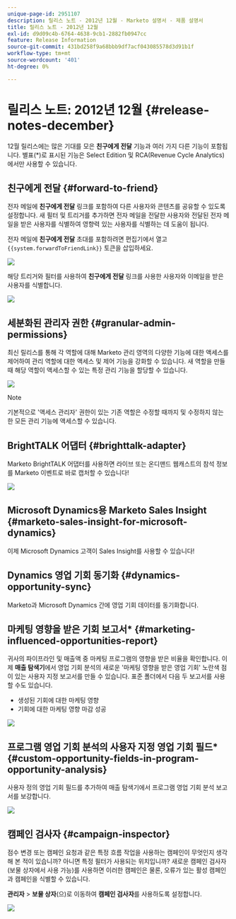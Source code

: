```yaml
---
unique-page-id: 2951107
description: 릴리스 노트 - 2012년 12월 - Marketo 설명서 - 제품 설명서
title: 릴리스 노트 - 2012년 12월
exl-id: d9d09c4b-6764-4638-9cb1-2882fb0947cc
feature: Release Information
source-git-commit: 431bd258f9a68bbb9df7acf043085578d3d91b1f
workflow-type: tm+mt
source-wordcount: '401'
ht-degree: 0%

---
```


# 릴리스 노트: 2012년 12월 {#release-notes-december}

12월 릴리스에는 많은 기대를 모은 **친구에게 전달** 기능과 여러 가지 다른 기능이 포함됩니다. 별표(&#42;)로 표시된 기능은 Select Edition 및 RCA(Revenue Cycle Analytics)에서만 사용할 수 있습니다.

## 친구에게 전달 {#forward-to-friend}

전자 메일에 **친구에게 전달** 링크를 포함하여 다른 사용자와 콘텐츠를 공유할 수 있도록 설정합니다. 새 필터 및 트리거를 추가하면 전자 메일을 전달한 사용자와 전달된 전자 메일을 받은 사용자를 식별하여 영향력 있는 사용자를 식별하는 데 도움이 됩니다.

전자 메일에 **친구에게 전달** 초대를 포함하려면 편집기에서 열고 `{{system.forwardToFriendLink}}` 토큰을 삽입하세요.

![](assets/image2014-9-23-10-3a50-3a45.png)

해당 트리거와 필터를 사용하여 **친구에게 전달** 링크를 사용한 사용자와 이메일을 받은 사용자를 식별합니다.

![](assets/image2014-9-23-10-3a50-3a56.png)

## 세분화된 관리자 권한 {#granular-admin-permissions}

최신 릴리스를 통해 각 역할에 대해 Marketo 관리 영역의 다양한 기능에 대한 액세스를 제어하여 관리 역할에 대한 액세스 및 제어 기능을 강화할 수 있습니다. 새 역할을 만들 때 해당 역할이 액세스할 수 있는 특정 관리 기능을 할당할 수 있습니다.

![](assets/image2014-9-23-10-3a51-3a18.png)

>[!NOTE]
>
>기본적으로 &#39;액세스 관리자&#39; 권한이 있는 기존 역할은 수정할 때까지 및 수정하지 않는 한 모든 관리 기능에 액세스할 수 있습니다.

## BrightTALK 어댑터 {#brighttalk-adapter}

Marketo BrightTALK 어댑터를 사용하면 라이브 또는 온디맨드 웹캐스트의 참석 정보를 Marketo 이벤트로 바로 캡처할 수 있습니다!

![](assets/image2014-9-23-10-3a51-3a31.png)

## Microsoft Dynamics용 Marketo Sales Insight {#marketo-sales-insight-for-microsoft-dynamics}

이제 Microsoft Dynamics 고객이 Sales Insight를 사용할 수 있습니다!

## Dynamics 영업 기회 동기화 {#dynamics-opportunity-sync}

Marketo과 Microsoft Dynamics 간에 영업 기회 데이터를 동기화합니다.

## 마케팅 영향을 받은 기회 보고서&#42; {#marketing-influenced-opportunities-report}

귀사의 파이프라인 및 매출액 중 마케팅 프로그램의 영향을 받은 비율을 확인합니다. 이제 **매출 탐색기**&#x200B;에서 영업 기회 분석의 새로운 &#39;마케팅 영향을 받은 영업 기회&#39; 노란색 점이 있는 사용자 지정 보고서를 만들 수 있습니다. 표준 폴더에서 다음 두 보고서를 사용할 수도 있습니다.

* 생성된 기회에 대한 마케팅 영향
* 기회에 대한 마케팅 영향 마감 성공

![](assets/image2014-9-23-10-3a52-3a11.png)

## 프로그램 영업 기회 분석의 사용자 지정 영업 기회 필드&#42; {#custom-opportunity-fields-in-program-opportunity-analysis}

사용자 정의 영업 기회 필드를 추가하여 매출 탐색기에서 프로그램 영업 기회 분석 보고서를 보강합니다.

![](assets/image2014-9-23-10-3a52-3a23.png)

## 캠페인 검사자 {#campaign-inspector}

점수 변경 또는 캠페인 요청과 같은 특정 흐름 작업을 사용하는 캠페인이 무엇인지 생각해 본 적이 있습니까? 아니면 특정 필터가 사용되는 위치입니까? 새로운 캠페인 검사자(보물 상자에서 사용 가능)를 사용하면 이러한 캠페인은 물론, 오류가 있는 활성 캠페인과 캠페인을 식별할 수 있습니다.

**관리자** > **보물 상자**(으)로 이동하여 **캠페인 검사자**&#x200B;를 사용하도록 설정합니다.

![](assets/image2014-9-23-10-3a52-3a39.png)
